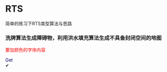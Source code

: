 # RTS

简单的练习下RTS类型算法与思路

### 洗牌算法生成障碍物，利用洪水填充算法生成不具备封闭空间的地图   

<font color="red">要加颜色的字体内容</font>

<font color="#000066">Get</font><br /> ✔ </font><br />

